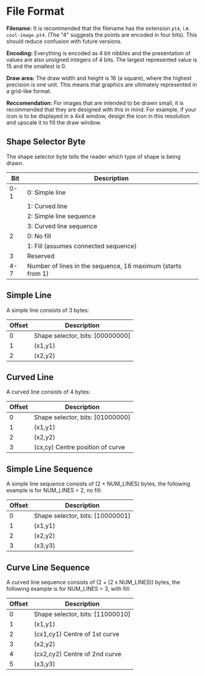 # File Format

**Filename:** It is recommended that the filename has the extension `pt4`, i.e.
`cool-image.pt4`. (The "4" suggests the points are encoded in four bits). This
should reduce confusion with future versions.

**Encoding:** Everything is encoded as 4 bit nibbles and the presentation of
values are also unsigned integers of 4 bits. The largest represented value is
15 and the smallest is 0.

**Draw area:** The draw width and height is 16 (a square), where the highest
precision is one unit. This means that graphics are ultimately represented in a
grid-like format.

**Reccomendation:** For images that are intended to be drawn small, it is
recommended that they are designed with this in mind. For example, if your icon
is to be displayed in a 4x4 window, design the icon in this resolution and
upscale it to fill the draw window.

## Shape Selector Byte

The shape selector byte tells the reader which type of shape is being drawn.

|Bit|Description                                                |
|---|-----------------------------------------------------------|
|0-1|0: Simple line                                             |
|   |1: Curved line                                             |
|   |2: Simple line sequence                                    |
|   |3: Curved line sequence                                    |
|2  |0: No fill                                                 |
|   |1: Fill (assumes connected sequence)                       |
|3  |Reserved                                                   |
|4-7|Number of lines in the sequence, 16 maximum (starts from 1)|

## Simple Line

A simple line consists of 3 bytes:

|Offset|Description                     |
|------|--------------------------------|
|0     |Shape selector, bits: [00000000]|
|1     |(x1,y1)                         |
|2     |(x2,y2)                         |

## Curved Line

A curved line consists of 4 bytes:

|Offset|Description                     |
|------|--------------------------------|
|0     |Shape selector, bits: [01000000]|
|1     |(x1,y1)                         |
|2     |(x2,y2)                         |
|3     |(cx,cy) Centre position of curve|

## Simple Line Sequence

A simple line sequence consists of (2 + NUM_LINES) bytes, the following example
is for NUM_LINES = 2, no fill:

|Offset|Description                     |
|------|--------------------------------|
|0     |Shape selector, bits: [10000001]|
|1     |(x1,y1)                         |
|2     |(x2,y2)                         |
|3     |(x3,y3)                         |

## Curve Line Sequence

A curved line sequence consists of (2 + (2 x NUM_LINES)) bytes, the following
example is for NUM_LINES = 3, with fill:

|Offset|Description                     |
|------|--------------------------------|
|0     |Shape selector, bits: [11000010]|
|1     |(x1,y1)                         |
|2     |(cx1,cy1) Centre of 1st curve   |
|3     |(x2,y2)                         |
|4     |(cx2,cy2) Centre of 2nd curve   |
|5     |(x3,y3)                         |
